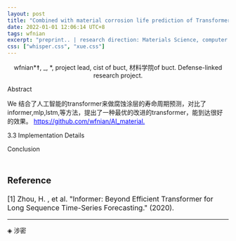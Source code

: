 ```yaml
---
layout: post
title: "Combined with material corrosion life prediction of Transformer(待定)"
date: 2022-01-01 12:06:14 UTC+8
tags: wfnian
excerpt: "preprint.. | research direction: Materials Science, computer science"
css: ["whisper.css", "xue.css"]
---
```


<p style="text-align:center">wfnian*☨, _, *, project lead, cist of buct, 材料学院of buct.  Defense-linked research project.</p>

<p class="s-title">Abstract</p>

<p class="s-content">We 结合了人工智能的transformer来做腐蚀涂层的寿命周期预测，对比了informer,mlp,lstm,等方法，提出了一种最优的改进的transformer，能到达很好的效果。  <a href="https://github.com/wfnian/signal_classification" style="color:blue;text-decoration: underline;">https://github.com/wfnian/AI_material.</a></p>


<div class="s-index">3.3 Implementation Details</div>
<p class="s-content">
</p>

<div class="s-index">Conclusion</div>
<p class="s-content"></p>

<br>
<p style="text-align:left;font-size:20px;font-weight:bold">Reference</p>
<p style="text-align:left;font-size:16px;">[1] Zhou, H. , et al. "Informer: Beyond Efficient Transformer for Long Sequence Time-Series Forecasting." (2020).</p>
<hr>
◈ 涉密
